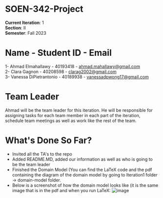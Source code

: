 # SOEN-342-Project
**Current Iteration**: 1 \
**Section**: II \
**Semester**: Fall 2023 

# Name - Student ID - Email
1- Ahmad Elmahallawy - 40193418 - ahmad.mahallawy@gmail.com \
2- Clara Gagnon -  40208598 - clarag2002@gmail.com \
3- Vanessa DiPietrantonio - 40189938 - vanessadpwong17@gmail.com 

# Team Leader
Ahmad will be the team leader for this iteration. He will be responsible for assigning tasks for each team member  in each part of the iteration, schedule team meetings as well as work like the rest of the team.

# What's Done So Far?
- Invited all the TA's to the repo
- Added README.MD, added our information as well as who is going to be the team leader
- Finished the  Domain Model (You can find the LaTeX code and the pdf containing the diagram  of the domain model by going to Iteration1 folder -> domain-model folder.
- Below is a screenshot of how the domain model looks like (it is the same image that is in the pdf and when you run LaTeX:
![image](https://github.com/Ahmad-Elmahallawy/SOEN-342-Project/assets/84809147/bd99935a-4bab-4fae-8917-1a418a2a8df6)


